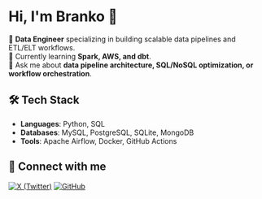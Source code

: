 # Hi, I'm Branko 👋

🔭 **Data Engineer** specializing in building scalable data pipelines and ETL/ELT workflows.  
🌱 Currently learning **Spark, AWS, and dbt**.  
💬 Ask me about **data pipeline architecture, SQL/NoSQL optimization, or workflow orchestration**.

## 🛠️ Tech Stack
- **Languages**: Python, SQL  
- **Databases**: MySQL, PostgreSQL, SQLite, MongoDB 
- **Tools**: Apache Airflow, Docker, GitHub Actions  

## 🔗 Connect with me
[![X (Twitter)](https://img.shields.io/badge/X-000000?style=for-the-badge&logo=x&logoColor=white)](https://x.com/BrankoData)  [![GitHub](https://img.shields.io/badge/GitHub-181717?style=flat&logo=github&logoColor=white)](https://github.com/brankowss)
